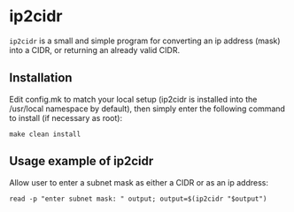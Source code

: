 ip2cidr
======
`ip2cidr` is a small and simple program for converting an ip address (mask)
into a CIDR, or returning an already valid CIDR.

Installation
------------
Edit config.mk to match your local setup (ip2cidr is installed into the
/usr/local namespace by default), then simply enter the following command to
install (if necessary as root):

    make clean install

Usage example of ip2cidr
------------------------
Allow user to enter a subnet mask as either a CIDR or as an ip address:

    read -p "enter subnet mask: " output; output=$(ip2cidr "$output")

